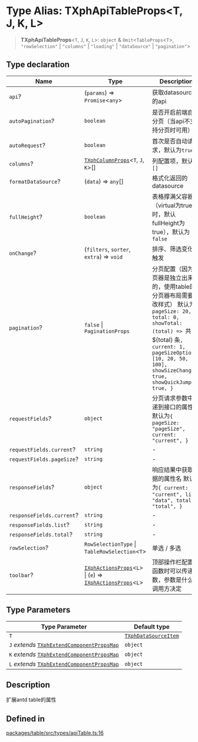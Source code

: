 # Type Alias: TXphApiTableProps\<T, J, K, L\>

> **TXphApiTableProps**\<`T`, `J`, `K`, `L`\>: `object` & `Omit`\<`TableProps`\<`T`\>, `"rowSelection"` \| `"columns"` \| `"loading"` \| `"dataSource"` \| `"pagination"`\>

## Type declaration

| Name | Type | Description |
| ------ | ------ | ------ |
| `api`? | (`params`) => `Promise`\<`any`\> | 获取datasource的api |
| `autoPagination`? | `boolean` | 是否开启前端自动分页（当api不支持分页时可用） |
| `autoRequest`? | `boolean` | 首次是否自动请求，默认为`true` |
| `columns`? | [`TXphColumnProps`](TXphColumnProps.md)\<`T`, `J`, `K`\>[] | 列配置项，默认为`[]` |
| `formatDataSource`? | (`data`) => `any`[] | 格式化返回的datasource |
| `fullHeight`? | `boolean` | 表格撑满父容器（virtual为true时，默认fullHeight为true），默认为`false` |
| `onChange`? | (`filters`, `sorter`, `extra`) => `void` | 排序、筛选变化时触发 |
| `pagination`? | `false` \| `PaginationProps` | 分页配置（因为分页器是独立出来的，使用table的分页器布局需要修改样式） 默认为`{ pageSize: 20, total: 0, showTotal: (total) => `共：$\{total\} 条`, current: 1, pageSizeOptions: [10, 20, 50, 100], showSizeChanger: true, showQuickJumper: true, }` |
| `requestFields`? | `object` | 分页请求参数中传递到接口的属性名 默认为`{ pageSize: "pageSize", current: "current", }` |
| `requestFields.current`? | `string` | - |
| `requestFields.pageSize`? | `string` | - |
| `responseFields`? | `object` | 响应结果中获取数据的属性名 默认为`{ current: "current", list: "data", total: "total", }` |
| `responseFields.current`? | `string` | - |
| `responseFields.list`? | `string` | - |
| `responseFields.total`? | `string` | - |
| `rowSelection`? | `RowSelectionType` \| `TableRowSelection`\<`T`\> | 单选 / 多选 |
| `toolbar`? | [`IXphActionsProps`](../interfaces/IXphActionsProps.md)\<`L`\> \| (`e`) => [`IXphActionsProps`](../interfaces/IXphActionsProps.md)\<`L`\> | 顶部操作栏配置，函数时可以传递参数，参数是什么由调用方决定 |

## Type Parameters

| Type Parameter | Default type |
| ------ | ------ |
| `T` | [`TXphDataSourceItem`](TXphDataSourceItem.md) |
| `J` *extends* [`TXphExtendComponentPropsMap`](TXphExtendComponentPropsMap.md) | `object` |
| `K` *extends* [`TXphExtendComponentPropsMap`](TXphExtendComponentPropsMap.md) | `object` |
| `L` *extends* [`TXphExtendComponentPropsMap`](TXphExtendComponentPropsMap.md) | `object` |

## Description

扩展antd table的属性

## Defined in

[packages/table/src/types/apiTable.ts:16](https://github.com/XiaoPiHong/xph-crud/blob/f7d69f3e4652fd81809e3295efebb4f500bfd501/packages/table/src/types/apiTable.ts#L16)

